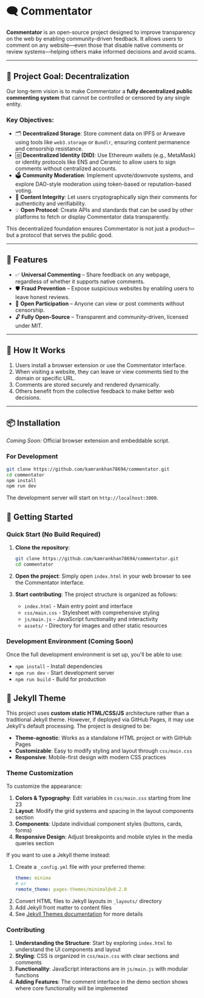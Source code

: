 # 🗨️ Commentator

**Commentator** is an open-source project designed to improve transparency on the web by enabling community-driven feedback. It allows users to comment on any website—even those that disable native comments or review systems—helping others make informed decisions and avoid scams.

---

## 🎯 Project Goal: Decentralization

Our long-term vision is to make Commentator a **fully decentralized public commenting system** that cannot be controlled or censored by any single entity.

### Key Objectives:
- 🗂 **Decentralized Storage**: Store comment data on IPFS or Arweave using tools like `web3.storage` or `Bundlr`, ensuring content permanence and censorship resistance.
- 🆔 **Decentralized Identity (DID)**: Use Ethereum wallets (e.g., MetaMask) or identity protocols like ENS and Ceramic to allow users to sign comments without centralized accounts.
- 🗳️ **Community Moderation**: Implement upvote/downvote systems, and explore DAO-style moderation using token-based or reputation-based voting.
- 🔐 **Content Integrity**: Let users cryptographically sign their comments for authenticity and verifiability.
- 💡 **Open Protocol**: Create APIs and standards that can be used by other platforms to fetch or display Commentator data transparently.

This decentralized foundation ensures Commentator is not just a product—but a protocol that serves the public good.

---

## 🚀 Features

- ✅ **Universal Commenting** – Share feedback on any webpage, regardless of whether it supports native comments.
- 🛡️ **Fraud Prevention** – Expose suspicious websites by enabling users to leave honest reviews.
- 💬 **Open Participation** – Anyone can view or post comments without censorship.
- 🔓 **Fully Open-Source** – Transparent and community-driven, licensed under MIT.

---

## 🔧 How It Works

1. Users install a browser extension or use the Commentator interface.
2. When visiting a website, they can leave or view comments tied to the domain or specific URL.
3. Comments are stored securely and rendered dynamically.
4. Others benefit from the collective feedback to make better web decisions.

---

## 📦 Installation

_Coming Soon:_ Official browser extension and embeddable script.

### For Development

```bash
git clone https://github.com/kamrankhan78694/commentator.git
cd commentator
npm install
npm run dev
```

The development server will start on `http://localhost:3000`.

## 🚀 Getting Started

### Quick Start (No Build Required)

1. **Clone the repository**:
   ```bash
   git clone https://github.com/kamrankhan78694/commentator.git
   cd commentator
   ```

2. **Open the project**: Simply open `index.html` in your web browser to see the Commentator interface.

3. **Start contributing**: The project structure is organized as follows:
   - `index.html` - Main entry point and interface
   - `css/main.css` - Stylesheet with comprehensive styling
   - `js/main.js` - JavaScript functionality and interactivity
   - `assets/` - Directory for images and other static resources

### Development Environment (Coming Soon)

Once the full development environment is set up, you'll be able to use:
- `npm install` - Install dependencies
- `npm run dev` - Start development server
- `npm run build` - Build for production

## 🎨 Jekyll Theme

This project uses **custom static HTML/CSS/JS** architecture rather than a traditional Jekyll theme. However, if deployed via GitHub Pages, it may use Jekyll's default processing. The project is designed to be:

- **Theme-agnostic**: Works as a standalone HTML project or with GitHub Pages
- **Customizable**: Easy to modify styling and layout through `css/main.css`
- **Responsive**: Mobile-first design with modern CSS practices

### Theme Customization

To customize the appearance:

1. **Colors & Typography**: Edit variables in `css/main.css` starting from line 23
2. **Layout**: Modify the grid systems and spacing in the layout components section
3. **Components**: Update individual component styles (buttons, cards, forms)
4. **Responsive Design**: Adjust breakpoints and mobile styles in the media queries section

If you want to use a Jekyll theme instead:

1. Create a `_config.yml` file with your preferred theme:
   ```yaml
   theme: minima
   # or
   remote_theme: pages-themes/minimal@v0.2.0
   ```
2. Convert HTML files to Jekyll layouts in `_layouts/` directory
3. Add Jekyll front matter to content files
4. See [Jekyll Themes documentation](https://jekyllrb.com/docs/themes/) for more details

### Contributing

1. **Understanding the Structure**: Start by exploring `index.html` to understand the UI components and layout
2. **Styling**: CSS is organized in `css/main.css` with clear sections and comments
3. **Functionality**: JavaScript interactions are in `js/main.js` with modular functions
4. **Adding Features**: The comment interface in the demo section shows where core functionality will be implemented
